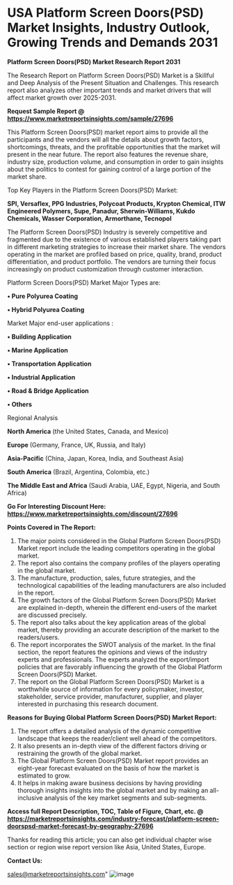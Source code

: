 # USA Platform Screen Doors(PSD) Market Insights, Industry Outlook, Growing Trends and Demands 2031

<strong>Platform Screen Doors(PSD) Market Research Report 2031</strong>

The Research Report on Platform Screen Doors(PSD) Market is a Skillful and Deep Analysis of the Present Situation and Challenges. This research report also analyzes other important trends and market drivers that will affect market growth over 2025-2031.

<strong>Request Sample Report @ <a href=https://www.marketreportsinsights.com/sample/27696>https://www.marketreportsinsights.com/sample/27696</a></strong>

This Platform Screen Doors(PSD) market report aims to provide all the participants and the vendors will all the details about growth factors, shortcomings, threats, and the profitable opportunities that the market will present in the near future. The report also features the revenue share, industry size, production volume, and consumption in order to gain insights about the politics to contest for gaining control of a large portion of the market share.

Top Key Players in the Platform Screen Doors(PSD) Market:

<strong>SPI, Versaflex, PPG Industries, Polycoat Products, Krypton Chemical, ITW Engineered Polymers, Supe, Panadur, Sherwin-Williams, Kukdo Chemicals, Wasser Corporation, Armorthane, Tecnopol</strong>

The Platform Screen Doors(PSD) Industry is severely competitive and fragmented due to the existence of various established players taking part in different marketing strategies to increase their market share. The vendors operating in the market are profiled based on price, quality, brand, product differentiation, and product portfolio. The vendors are turning their focus increasingly on product customization through customer interaction.

Platform Screen Doors(PSD) Market Major Types are:

<strong>• Pure Polyurea Coating

• Hybrid Polyurea Coating</strong>

Market Major end-user applications :

<strong>• Building Application

• Marine Application

• Transportation Application

• Industrial Application

• Road & Bridge Application

• Others</strong>

Regional Analysis

</u><strong><b>North America</b></strong> (the United States, Canada, and Mexico)

<strong><b>Europe </b></strong>(Germany, France, UK, Russia, and Italy)

<strong><b>Asia-Pacific</b></strong> (China, Japan, Korea, India, and Southeast Asia)

<strong><b>South America</b></strong> (Brazil, Argentina, Colombia, etc.)

<strong><b>The Middle East and Africa</b></strong> (Saudi Arabia, UAE, Egypt, Nigeria, and South Africa)

<strong>Go For Interesting Discount Here: <a href=https://www.marketreportsinsights.com/discount/27696>https://www.marketreportsinsights.com/discount/27696</a></strong>

<strong>Points Covered in The Report:</strong>
<ol>
  <li>The major points considered in the Global Platform Screen Doors(PSD) Market report include the leading competitors operating in the global market.</li>
  <li>The report also contains the company profiles of the players operating in the global market.</li>
  <li>The manufacture, production, sales, future strategies, and the technological capabilities of the leading manufacturers are also included in the report.</li>
  <li>The growth factors of the Global Platform Screen Doors(PSD) Market are explained in-depth, wherein the different end-users of the market are discussed precisely.</li>
  <li>The report also talks about the key application areas of the global market, thereby providing an accurate description of the market to the readers/users.</li>
  <li>The report incorporates the SWOT analysis of the market. In the final section, the report features the opinions and views of the industry experts and professionals. The experts analyzed the export/import policies that are favorably influencing the growth of the Global Platform Screen Doors(PSD) Market.</li>
  <li>The report on the Global Platform Screen Doors(PSD) Market is a worthwhile source of information for every policymaker, investor, stakeholder, service provider, manufacturer, supplier, and player interested in purchasing this research document.</li>
</ol>
<strong>Reasons for Buying Global Platform Screen Doors(PSD) Market Report:</strong>

<ol>
  <li>The report offers a detailed analysis of the dynamic competitive landscape that keeps the reader/client well ahead of the competitors.</li>
  <li>It also presents an in-depth view of the different factors driving or restraining the growth of the global market.</li>
  <li>The Global Platform Screen Doors(PSD) Market report provides an eight-year forecast evaluated on the basis of how the market is estimated to grow.</li>
  <li>It helps in making aware business decisions by having providing thorough insights insights into the global market and by making an all-inclusive analysis of the key market segments and sub-segments.</li>
</ol>
<strong>Access full Report Description, TOC, Table of Figure, Chart, etc. @ <a href=https://marketreportsinsights.com/industry-forecast/platform-screen-doorspsd-market-forecast-by-geography-27696>https://marketreportsinsights.com/industry-forecast/platform-screen-doorspsd-market-forecast-by-geography-27696</a></strong>


Thanks for reading this article; you can also get individual chapter wise section or region wise report version like Asia, United States, Europe.

<strong>Contact Us:</strong>

sales@marketreportsinsights.com"
![image](https://github.com/user-attachments/assets/8ec7e860-55d2-4158-ae40-22ccda43b506)
